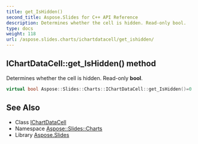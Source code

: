 ```yaml
---
title: get_IsHidden()
second_title: Aspose.Slides for C++ API Reference
description: Determines whether the cell is hidden. Read-only bool.
type: docs
weight: 118
url: /aspose.slides.charts/ichartdatacell/get_ishidden/
---
```

## IChartDataCell::get_IsHidden() method


Determines whether the cell is hidden. Read-only **bool**.

```cpp
virtual bool Aspose::Slides::Charts::IChartDataCell::get_IsHidden()=0
```

## See Also

* Class [IChartDataCell](../)
* Namespace [Aspose::Slides::Charts](../../)
* Library [Aspose.Slides](../../../)